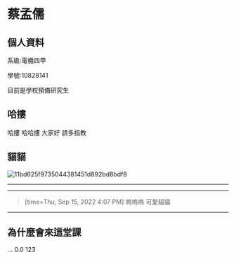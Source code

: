 # 蔡孟儒


## 個人資料
系級:電機四甲  

學號:10828141  

目前是學校預備研究生

## 哈摟

哈摟
哈哈摟
大家好
請多指教

## 貓貓
![11bd625f9735044381451d892bd8bdf8](https://user-images.githubusercontent.com/113584557/190360573-febaa0bc-acf1-4f94-a4d8-fb0a08ab2025.png)

---

> [reference]: https://www.google.com/search?q=貓貓&source=lnms&tbm=isch&sa=X&ved=2ahUKEwi26Mmuqpb6AhUKqFYBHX-MAXcQ_AUoAXoECAEQBA&biw=1920&bih=969&dpr=1#imgrc=cHRRhGhFk3zbyM

---

> [time=Thu, Sep 15, 2022 4:07 PM] 嗚嗚嗚 可愛貓貓
>
> 

---
## 為什麼會來這堂課
...
0.0
123
